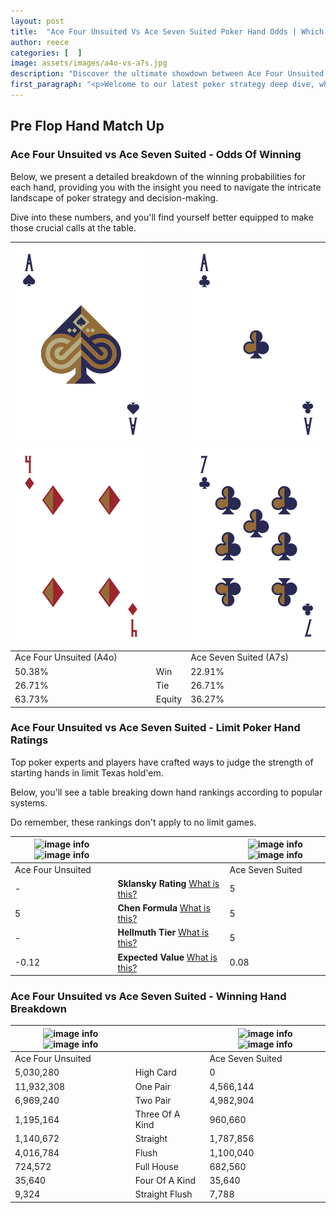 ```yaml
---
layout: post
title:  "Ace Four Unsuited Vs Ace Seven Suited Poker Hand Odds | Which Is The Better Hand In Poker? A Complete Guide"
author: reece
categories: [  ]
image: assets/images/a4o-vs-a7s.jpg
description: "Discover the ultimate showdown between Ace Four Unsuited and Ace Seven Suited in poker! Uncover the odds, strategies, and scenarios where one hand triumphs over the other. Get ready to up your poker game with this thrilling analysis."
first_paragraph: "<p>Welcome to our latest poker strategy deep dive, where we're pitting two distinct hands against each other in a high-stakes showdown: Ace Four Unsuited vs Ace Seven Suited.</p><p>In the dynamic world of poker, every decision counts, and knowing which hand holds the upper hand is key to your success at the table.</p><p>In this article, we'll dissect these two hands, explore the scenarios where one dominates the other, and equip you with the knowledge to make strategic choices that can tip the odds in your favor.</p><p>Get ready to unravel the intriguing dynamics of these poker hands and elevate your game to new heights.</p>"
---
```




[comment]: # (sp0)

## Pre Flop Hand Match Up

<div class="table hand-ratings" markdown="1"> 



### Ace Four Unsuited vs Ace Seven Suited - Odds Of Winning

Below, we present a detailed breakdown of the winning probabilities for each hand, providing you with the insight you need to navigate the intricate landscape of poker strategy and decision-making. 

Dive into these numbers, and you'll find yourself better equipped to make those crucial calls at the table.


    
| ![image info](assets/images/hand1/a.png) ![image info](assets/images/hand1/4o.png) |  | ![image info](assets/images/hand2/a.png) ![image info](assets/images/hand2/7.png) |
| -------- | -------- | -------- |
| Ace Four Unsuited (A4o) |  | Ace Seven Suited (A7s) |
| 50.38% | Win | 22.91% |
| 26.71% | Tie | 26.71% |
| 63.73% | Equity | 36.27% |




[comment]: # (sp1)



### Ace Four Unsuited vs Ace Seven Suited - Limit Poker Hand Ratings

Top poker experts and players have crafted ways to judge the strength of starting hands in limit Texas hold'em. 

Below, you'll see a table breaking down hand rankings according to popular systems. 

Do remember, these rankings don't apply to no limit games.


    
| ![image info](https://www.riverpairs.com/assets/images/hand1/a.png) ![image info](https://www.riverpairs.com/assets/images/hand1/4o.png) |  | ![image info](https://www.riverpairs.com/assets/images/hand2/a.png) ![image info](https://www.riverpairs.com/assets/images/hand2/7.png) |
| -------- | -------- | -------- |
| Ace Four Unsuited |  | Ace Seven Suited |
| - | **Sklansky Rating** [What is this?](/sklansky-rating-explained) | 5 |
| 5 | **Chen Formula** [What is this?](/chen-formula-explained) | 5 |
| - | **Hellmuth Tier** [What is this?](/Hellmuth-tier-explained) | 5 |
| -0.12 | **Expected Value** [What is this?](/expected-value-explained) | 0.08 |




[comment]: # (sp2)



### Ace Four Unsuited vs Ace Seven Suited - Winning Hand Breakdown


    
| ![image info](https://www.riverpairs.com/assets/images/hand1/a.png) ![image info](https://www.riverpairs.com/assets/images/hand1/4o.png) |  | ![image info](https://www.riverpairs.com/assets/images/hand2/a.png) ![image info](https://www.riverpairs.com/assets/images/hand2/7.png) |
| -------- | -------- | -------- |
| Ace Four Unsuited |  | Ace Seven Suited |
| 5,030,280 | High Card | 0 |
| 11,932,308 | One Pair | 4,566,144 |
| 6,969,240 | Two Pair | 4,982,904 |
| 1,195,164 | Three Of A Kind | 960,660 |
| 1,140,672 | Straight | 1,787,856 |
| 4,016,784 | Flush | 1,100,040 |
| 724,572 | Full House | 682,560 |
| 35,640 | Four Of A Kind | 35,640 |
| 9,324 | Straight Flush | 7,788 |




[comment]: # (sp3)



</div>

[comment]: # (sp4)



[comment]: # (sp5)

